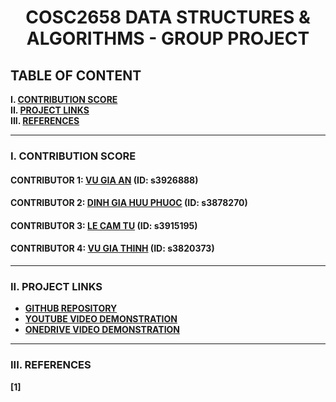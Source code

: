 <h1 align="center">COSC2658 DATA STRUCTURES & ALGORITHMS - GROUP PROJECT</h1>

## TABLE OF CONTENT

**I. [CONTRIBUTION SCORE](#i-contribution-score)**\
**II. [PROJECT LINKS](#ii-project-links)**\
**III. [REFERENCES](#iii-references)**

___

### I. CONTRIBUTION SCORE

#### CONTRIBUTOR 1: [VU GIA AN](https://github.com/AnVuGia) (ID: s3926888)

#### CONTRIBUTOR 2: [DINH GIA HUU PHUOC](https://github.com/HPOKSG) (ID: s3878270)

#### CONTRIBUTOR 3: [LE CAM TU](https://github.com/toulletou03) (ID: s3915195)

#### CONTRIBUTOR 4: [VU GIA THINH](https://github.com/thinhvu3500) (ID: s3820373)

___

### II. PROJECT LINKS

 - [**GITHUB REPOSITORY**](https://github.com/AnVuGia/Algo-Data-Group.git)
 - [**YOUTUBE VIDEO DEMONSTRATION**]()
 - [**ONEDRIVE VIDEO DEMONSTRATION**]()

___

### III. REFERENCES
**[1]** 
